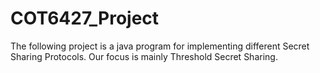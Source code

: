# COT6427_Project
The following project is a java program for implementing different Secret Sharing Protocols.
Our focus is mainly Threshold Secret Sharing. 

